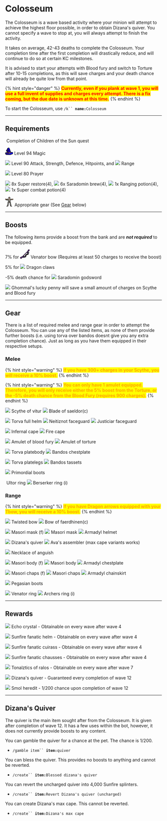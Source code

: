 # Colosseum

The Colosseum is a wave based activity where your minion will attempt to achieve the highest floor possible, in order to obtain Dizana's quiver. You cannot specify a wave to stop at, you will always attempt to finish the activity.&#x20;

It takes on average, 42-43 deaths to complete the Colosseum. Your completion time after the first completion will drastically reduce, and will continue to do so at certain KC milestones.

It is advised to start your attempts with Blood fury and switch to Torture after 10-15 completions, as this will save charges and your death chance will already be quite low from that point.

{% hint style="danger" %}
<mark style="color:red;">**Currently, even if you plank at wave 1, you will use a full invent of supplies and charges every attempt. There is a fix coming, but the due date is unknown at this time.**</mark>
{% endhint %}

To start the Colosseum, use `/k`` `**`name:`**`Colosseum`

***

## Requirements

<img src="../.gitbook/assets/Quest_point_icon.png" alt="" data-size="original"> Completion of Children of the Sun quest

<img src="../.gitbook/assets/Magic_icon.png" alt="" data-size="original"> Level 94 Magic

![](../.gitbook/assets/Attack\_icon.png) Level 90 Attack, Strength, Defence, Hitpoints, and ![](../.gitbook/assets/Ranged\_icon.png) Range

![](../.gitbook/assets/Prayer\_icon.png) Level 80 Prayer

![](../.gitbook/assets/Super\_restore\(4\).png) 8x Super restore(4), ![](../.gitbook/assets/Sara\_brew\(4\).png) 6x Saradomin brew(4), ![](../.gitbook/assets/Range\_pot\(4\).png) 1x Ranging potion(4), ![](../.gitbook/assets/Super\_combat\_potion\(4\).png) 1x Super combat potion(4)

<img src="../.gitbook/assets/Worn_equipment_icon.png" alt="" data-size="line"> Appropriate gear (See [Gear](colosseum.md#gear) below)

***

## Boosts

The following items provide a boost from the bank and are _**not required**_ to be equipped.

7% for <img src="../.gitbook/assets/Venator_bow.png" alt="" data-size="original"> Venator bow (Requires at least 50 charges to receive the boost)

5% for ![](<../.gitbook/assets/Dragon claws.png>) Dragon claws

\-5% death chance for ![](../.gitbook/assets/Saradomin\_godsword.png) Saradomin godsword

![](../.gitbook/assets/Ghommal's\_lucky\_penny.png) Ghommal's lucky penny will save a small amount of charges on Scythe and Blood fury

***

## Gear

There is a list of required melee and range gear in order to attempt the Colosseum. You can use any of the listed items, as none of them provide further boosts (i.e. using torva over bandos doesnt give you any extra completion chance). Just as long as you have them equipped in their respective setups.

### Melee

{% hint style="warning" %}
<mark style="color:orange;">**If you have 300+ charges in your Scythe, you will receive a 10% boost.**</mark>
{% endhint %}

{% hint style="warning" %}
<mark style="color:orange;">**You can only have 1 amulet equipped. Therefore, you will only receive either the 5% boost from the Torture, or the -5% death chance from the Blood Fury (requires 900 charges).**</mark>
{% endhint %}

![](../.gitbook/assets/Scythe\_of\_vitur.png) Scythe of vitur ![](../.gitbook/assets/Blade\_of\_saeldor\(c\).png) Blade of saeldor(c)

![](../.gitbook/assets/Torva\_full\_helm.png) Torva full helm ![](../.gitbook/assets/Neitiznot\_faceguard.png) Neitiznot faceguard ![](../.gitbook/assets/Justiciar\_faceguard.png) Justiciar faceguard

![](../.gitbook/assets/Infernal\_cape.png) Infernal cape ![](../.gitbook/assets/Fire\_cape.png) Fire cape

![](../.gitbook/assets/Amulet\_of\_blood\_fury.png) Amulet of blood fury ![](../.gitbook/assets/Amulet\_of\_torture.png) Amulet of torture

![](../.gitbook/assets/Torva\_platebody.png) Torva platebody ![](../.gitbook/assets/Bandos\_chestplate.png) Bandos chestplate

![](../.gitbook/assets/Torva\_platelegs.png) Torva platelegs ![](../.gitbook/assets/Bandos\_tassets.png) Bandos tassets

![](../.gitbook/assets/Primordial\_boots.png) Primordial boots

<img src="../.gitbook/assets/Ultor_ring.png" alt="" data-size="original"> Ultor ring ![](../.gitbook/assets/Berserker\_ring\_\(i\).png) Berserker ring (i)



### Range

{% hint style="warning" %}
<mark style="color:orange;">**If you have Dragon arrows equipped with your Tbow, you will receive a 10% boost.**</mark>
{% endhint %}

![](../.gitbook/assets/Twisted\_bow.png) Twisted bow ![](../.gitbook/assets/Bow\_of\_faerdhinen\(c\).png) Bow of faerdhinen(c)

![](../.gitbook/assets/Masori\_mask\_\(f\).png) Masori mask (f) ![](../.gitbook/assets/Masori\_mask.png) Masori mask ![](../.gitbook/assets/Armadyl\_helmet.png) Armadyl helmet

![](../.gitbook/assets/Dizana's\_quiver.png) Dizana's quiver ![](../.gitbook/assets/Ava's\_assembler.png) Ava's assembler (max cape variants works)

![](../.gitbook/assets/Necklace\_of\_anguish.png) Necklace of anguish

![](../.gitbook/assets/Masori\_body\_\(f\).png) Masori body (f) ![](../.gitbook/assets/Masori\_body.png) Masori body ![](../.gitbook/assets/Armadyl\_chestplate.png) Armadyl chestplate

![](../.gitbook/assets/Masori\_chaps\_\(f\).png) Masori chaps (f) ![](../.gitbook/assets/Masori\_chaps.png) Masori chaps ![](../.gitbook/assets/Armadyl\_chainskirt.png) Armadyl chainskirt

![](../.gitbook/assets/Pegasian\_boots.png) Pegasian boots

![](../.gitbook/assets/Venator\_ring.png) Venator ring ![](../.gitbook/assets/Archers\_ring\_\(i\).png) Archers ring (i)

***

## Rewards

![](../.gitbook/assets/Echo\_crystal.png) Echo crystal - Obtainable on every wave after wave 4

![](../.gitbook/assets/Sunfire\_fanatic\_helm.png) Sunfire fanatic helm - Obtainable on every wave after wave 4

![](../.gitbook/assets/Sunfire\_fanatic\_cuirass.png) Sunfire fanatic cuirass - Obtainable on every wave after wave 4

![](../.gitbook/assets/Sunfire\_fanatic\_chausses.png) Sunfire fanatic chausses - Obtainable on every wave after wave 4

![](../.gitbook/assets/Tonalztics\_of\_ralos.png) Tonalztics of ralos - Obtainable on every wave after wave 7

![](../.gitbook/assets/Dizana's\_quiver.png) Dizana's quiver - Guaranteed every completion of wave 12

![](../.gitbook/assets/Smol\_heredit.png) Smol heredit - 1/200 chance upon completion of wave 12

***

## Dizana's Quiver

The quiver is the main item sought after from the Colosseum. It is given after completion of wave 12. It has a few uses within the bot, however, it does not currently provide boosts to any content.

You can gamble the quiver for a chance at the pet. The chance is 1/200.

* `/gamble item`` `**`item:`**`quiver`

You can bless the quiver. This provides no boosts to anything and cannot be reverted.

* `/create`` `**`item:`**`Blessed dizana's quiver`

You can revert the uncharged quiver into 4,000 Sunfire splinters.

* `/create`` `**`item:`**`Revert Dizana's quiver (uncharged)`

You can create Dizana's max cape. This cannot be reverted.

* `/create`` `**`item:`**`Dizana's max cape`
